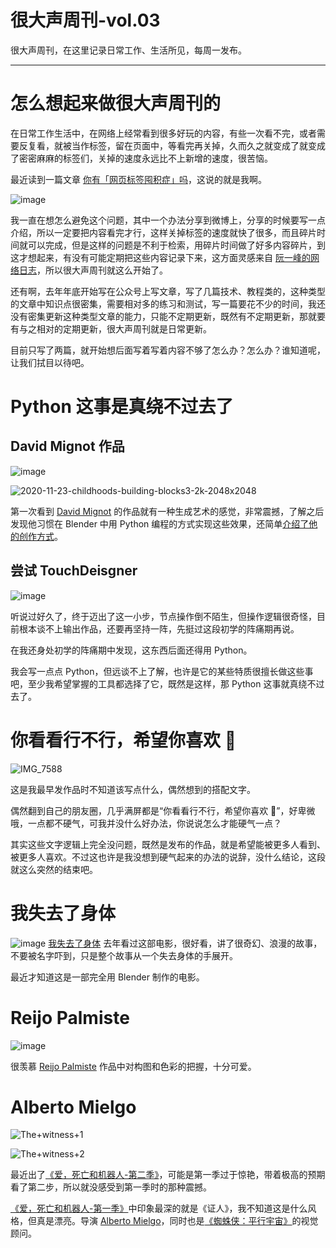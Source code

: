 # 很大声周刊-vol.03
很大声周刊，在这里记录日常工作、生活所见，每周一发布。
***
# 怎么想起来做很大声周刊的

在日常工作生活中，在网络上经常看到很多好玩的内容，有些一次看不完，或者需要反复看，就被当作标签，留在页面中，等看完再关掉，久而久之就变成了就变成了密密麻麻的标签们，关掉的速度永远比不上新增的速度，很苦恼。

最近读到一篇文章 [你有「网页标签囤积症」吗](http://jandan.net/p/108709)，这说的就是我啊。

![image](https://user-images.githubusercontent.com/20842136/118779002-34da8d00-b8bd-11eb-9d0c-e4d7c1236c89.png)

我一直在想怎么避免这个问题，其中一个办法分享到微博上，分享的时候要写一点介绍，所以一定要把内容看完才行，这样关掉标签的速度就快了很多，而且碎片时间就可以完成，但是这样的问题是不利于检索，用碎片时间做了好多内容碎片，到这才想起来，有没有可能定期把这些内容记录下来，这方面灵感来自 [阮一峰的网络日志](http://www.ruanyifeng.com/blog/)，所以很大声周刊就这么开始了。

还有啊，去年年底开始写在公众号上写文章，写了几篇技术、教程类的，这种类型的文章中知识点很密集，需要相对多的练习和测试，写一篇要花不少的时间，我还没有密集更新这种类型文章的能力，只能不定期更新，既然有不定期更新，那就要有与之相对的定期更新，很大声周刊就是日常更新。

目前只写了两篇，就开始想后面写着写着内容不够了怎么办？怎么办？谁知道呢，让我们拭目以待吧。

# Python 这事是真绕不过去了
## David Mignot 作品
![image](https://user-images.githubusercontent.com/20842136/118940252-1b037d80-b983-11eb-99fb-dc370eb5cfcb.png)

![2020-11-23-childhoods-building-blocks3-2k-2048x2048](https://user-images.githubusercontent.com/20842136/118941839-bc3f0380-b984-11eb-911f-504a14d71f83.jpeg)


第一次看到 [David Mignot](https://www.idflood.com/) 的作品就有一种生成艺术的感觉，非常震撼，了解之后发现他习惯在 Blender 中用 Python 编程的方式实现这些效果，还简单[介绍了他的创作方式](https://www.youtube.com/watch?v=r8hqLh_HE08&list=LL&index=2)。


## 尝试 TouchDeisgner
![image](https://user-images.githubusercontent.com/20842136/118949888-3fb02300-b98c-11eb-939a-de29205a28c6.png)

听说过好久了，终于迈出了这一小步，节点操作倒不陌生，但操作逻辑很奇怪，目前根本谈不上输出作品，还要再坚持一阵，先挺过这段初学的阵痛期再说。

在我还身处初学的阵痛期中发现，这东西后面还得用 Python。

我会写一点点 Python，但远谈不上了解，也许是它的某些特质很擅长做这些事吧，至少我希望掌握的工具都选择了它，既然是这样，那 Python 这事就真绕不过去了。

# 你看看行不行，希望你喜欢 🤗
![IMG_7588](https://user-images.githubusercontent.com/20842136/118953787-b7338180-b98f-11eb-88d3-fbf05aa32934.jpeg)

这是我最早发作品时不知道该写点什么，偶然想到的搭配文字。

偶然翻到自己的朋友圈，几乎满屏都是“你看看行不行，希望你喜欢 🤗”，好卑微哦，一点都不硬气，可我并没什么好办法，你说说怎么才能硬气一点？

其实这些文字逻辑上完全没问题，既然是发布的作品，就是希望能被更多人看到、被更多人喜欢。不过这也许是我没想到硬气起来的办法的说辞，没什么结论，这段就这么突然的结束吧。

# 我失去了身体
![image](https://user-images.githubusercontent.com/20842136/119249092-a3bf2b00-bbc8-11eb-8627-c2c0eb526468.png)
[我失去了身体](https://movie.douban.com/subject/33415943/) 去年看过这部电影，很好看，讲了很奇幻、浪漫的故事，不要被名字吓到，只是整个故事从一个失去身体的手展开。

最近才知道这是一部完全用 Blender 制作的电影。

# Reijo Palmiste
![image](https://user-images.githubusercontent.com/20842136/119249381-af135600-bbca-11eb-8139-89e0f139d550.png)

很羡慕 [Reijo Palmiste](https://dribbble.com/reijo) 作品中对构图和色彩的把握，十分可爱。

# Alberto Mielgo
![The+witness+1](https://user-images.githubusercontent.com/20842136/119249709-4bd6f300-bbcd-11eb-80ad-71a20b6fe8be.jpg)

![The+witness+2](https://user-images.githubusercontent.com/20842136/119249784-01a24180-bbce-11eb-86ef-41f0d6c45ab7.jpg)

最近出了[《爱，死亡和机器人-第二季》](https://movie.douban.com/subject/34418203/)，可能是第一季过于惊艳，带着极高的预期看了第二步，所以就没感受到第一季时的那种震撼。

[《爱，死亡和机器人-第一季》](https://movie.douban.com/subject/30424374/)中印象最深的就是《证人》，我不知道这是什么风格，但真是漂亮。导演 [Alberto Mielgo](http://www.albertomielgo.com/)，同时也是[《蜘蛛侠：平行宇宙》](https://movie.douban.com/subject/26374197/)的视觉顾问。

